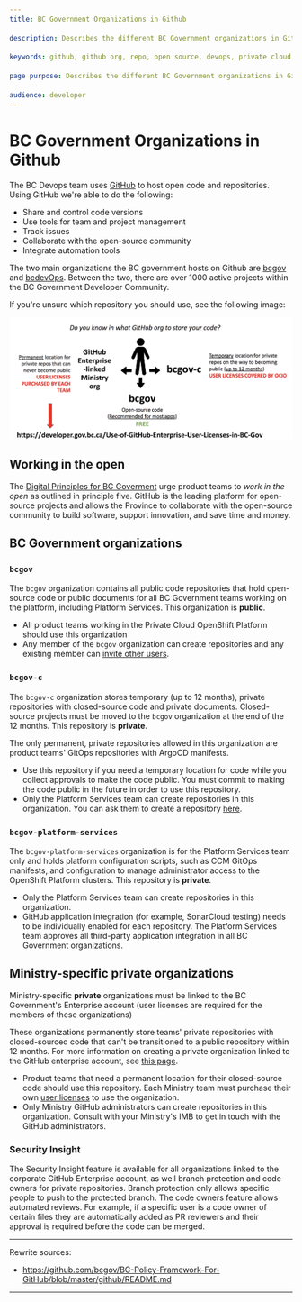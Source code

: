```yaml
---
title: BC Government Organizations in Github

description: Describes the different BC Government organizations in GitHub

keywords: github, github org, repo, open source, devops, private cloud, openshift, github enterprise

page purpose: Describes the different BC Government organizations in GitHub, what they're used for, and who can use them.

audience: developer
---
```


# BC Government Organizations in Github

The BC Devops team uses [GitHub](https://github.com) to host open code and repositories. Using GitHub we're able to do the following:
* Share and control code versions
* Use tools for team and project management
* Track issues
* Collaborate with the open-source community
* Integrate automation tools

The two main organizations the BC government hosts on Github are [bcgov](https://github.com/bcgov) and [bcdevOps](https://github.com/bcdevOps). Between the two, there are over 1000 active projects within the BC Government Developer Community.

If you're unsure which repository you should use, see the following image:

![Diagram of the BC Goverment GitHub organizations](/images/github-organization-chart.png)

## Working in the open

The [Digital Principles for BC Goverment](https://digital.gov.bc.ca/resources/digital-principles) urge product teams to _work in the open_ as outlined in principle five. GitHub is the leading platform for open-source projects and allows the Province to collaborate with the open-source community to build software, support innovation, and save time and money.

## BC Government organizations

### `bcgov`

The `bcgov` organization contains all public code repositories that hold open-source code or public documents for all BC Government teams working on the platform, including Platform Services. This organization is **public**.
* All product teams working in the Private Cloud OpenShift Platform should use this organization
* Any member of the `bcgov` organization can create repositories and any existing member can [invite other users](https://just-ask-web-bdec76-prod.apps.silver.devops.gov.bc.ca/).

### `bcgov-c`

The `bcgov-c` organization stores temporary (up to 12 months), private repositories with closed-source code and private documents. Closed-source projects must be moved to the `bcgov` organization at the end of the 12 months. This repository is **private**.

The only permanent, private repositories allowed in this organization are product teams' <!-- correct? multiple teams possessive? Or is the product team one team? --> GitOps repositories with ArgoCD manifests.

* Use this repository if you need a temporary location for code while you collect approvals to make the code public. You must commit to making the code public in the future in order to use this repository.
* Only the Platform Services team can create repositories in this organization. You can ask them to create a repository [here](https://github.com/BCDevOps/devops-requests/issues/new?assignees=caggles%2C+ShellyXueHan%2C+mitovskaol%2C+patricksimonian&labels=github-repo%2C+pending&template=github_repo_request.md&title=).

### `bcgov-platform-services`

The `bcgov-platform-services` organization is for the Platform Services team only and holds platform configuration scripts, such as CCM GitOps manifests, and configuration to manage administrator access to the OpenShift Platform clusters. This repository is **private**.

<!-- PLEASE CHECK THE ABOVE! It's a rewrite of the following but I'm unsure if it's correct:

*What is it for*: This org is used by  **Platform Services Team only**  and contains Platform configuration scripts such CCM GitOps manifests (this org allows for the guaranteed amount of GitHub Actions) as well as for managing the `Maintainer` (aka admin) access to the Openshift Platform clusters. All our public repos are contained in `bcgov` org.
-->
* Only the Platform Services team can create repositories in this organization.
* GitHub application integration (for example, SonarCloud testing) needs to be individually enabled for each repository. The Platform Services team approves all third-party application integration in all BC Government organizations. <!-- is this specific to this section? Or can it be moved? Or better yet, ommitted? -->

## Ministry-specific private organizations

Ministry-specific **private** organizations must be linked to the BC Government's Enterprise account (user licenses are required for the members of these organizations)

These organizations permanently store teams' private repositories with closed-sourced code that can't be transitioned to a public repository within 12 months. For more information on creating a private organization linked to the GitHub enterprise account, see [this page](https://developer.gov.bc.ca/Use-of-GitHub-Enterprise-User-Licenses-in-BC-Gov).
* Product teams that need a permanent location for their closed-source code should use this repository. Each Ministry team must purchase their own [user licenses]((https://developer.gov.bc.ca/Use-of-GitHub-Enterprise-User-Licenses-in-BC-Gov)) to use the organization.
* Only Ministry GitHub administrators can create repositories in this organization. Consult with your Ministry's IMB <!-- what is this? --> to get in touch with the GitHub administrators.

### Security Insight

The Security Insight feature is available for all organizations linked to the corporate GitHub Enterprise account, as well branch protection and code owners for private repositories. Branch protection only allows specific people to push to the protected branch. The code owners feature allows automated reviews. For example, if a specific user is a code owner of certain files they are automatically added as PR reviewers and their approval is required before the code can be merged.

---
Rewrite sources:
* https://github.com/bcgov/BC-Policy-Framework-For-GitHub/blob/master/github/README.md
---
